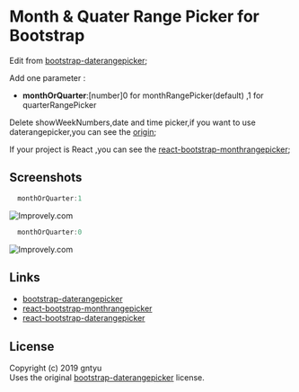 # Month & Quater Range Picker for Bootstrap

Edit from [bootstrap-daterangepicker](https://github.com/dangrossman/bootstrap-daterangepicker);

Add one parameter :  
* **monthOrQuarter**:[number]0 for monthRangePicker(default) ,1 for quarterRangePicker  

Delete showWeekNumbers,date and time picker,if you want to use daterangepicker,you can see the [origin](https://github.com/dangrossman/bootstrap-daterangepicker);

If your project is React ,you can see the [react-bootstrap-monthrangepicker](https://github.com/gntyu/bootstrap-monthrangepicker);


## Screenshots

```javascript
  monthOrQuarter:1
```
![Improvely.com](http://t.w2wz.cn/t6/700/1555049607x2728278608.gif)

```javascript
  monthOrQuarter:0
```
![Improvely.com](http://t.w2wz.cn/t6/700/1555049566x2099769202.gif)

## Links

* [bootstrap-daterangepicker](https://github.com/dangrossman/bootstrap-daterangepicker)
* [react-bootstrap-monthrangepicker ](https://github.com/gntyu/bootstrap-monthrangepicker)
* [react-bootstrap-daterangepicker](https://github.com/skratchdot/react-bootstrap-daterangepicker)


## License

Copyright (c) 2019 gntyu   
Uses the original [bootstrap-daterangepicker](https://github.com/dangrossman/bootstrap-daterangepicker) license.

